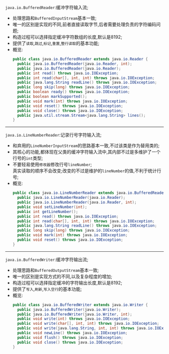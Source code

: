 `java.io.BufferedReader`:缓冲字符输入流;  
- 处理思路和`BufferedInputStream`基本一致;  
- 唯一的区别是实现的不同,前者直接读取字节,后者需要处理负责的字符编码问题;  
- 构造过程可以选择指定缓冲字符数组的长度,默认是8192;  
- 提供了`读取`,`跳过`,`标记`,`重置`,`整行读取`的基本功能;  
- 概览:  
  ```java
  public class java.io.BufferedReader extends java.io.Reader {
    public java.io.BufferedReader(java.io.Reader, int);
    public java.io.BufferedReader(java.io.Reader);
    public int read() throws java.io.IOException;
    public int read(char[], int, int) throws java.io.IOException;
    public java.lang.String readLine() throws java.io.IOException;
    public long skip(long) throws java.io.IOException;
    public boolean ready() throws java.io.IOException;
    public boolean markSupported();
    public void mark(int) throws java.io.IOException;
    public void reset() throws java.io.IOException;
    public void close() throws java.io.IOException;
    public java.util.stream.Stream<java.lang.String> lines();
  }
  ```  

---  
`java.io.LineNumberReader`:记录行号字符输入流;  
- 和弃用的`LineNumberInputStream`的思路基本一致,不过该类是作为替用类的;  
- 其核心的功能,都体现在父类的缓冲字符输入流中,其内部不过是多维护了一个行号的`int`类型;  
- 不要轻易使用`修改器`修改行号`lineNumber`;  
  真实读取的顺序不会改变;改变的不过是维护的`lineNumber`的值,不利于统计行号;  
- 概览:  
  ```java
  public class java.io.LineNumberReader extends java.io.BufferedReader {
    public java.io.LineNumberReader(java.io.Reader);
    public java.io.LineNumberReader(java.io.Reader, int);
    public void setLineNumber(int);
    public int getLineNumber();
    public int read() throws java.io.IOException;
    public int read(char[], int, int) throws java.io.IOException;
    public java.lang.String readLine() throws java.io.IOException;
    public long skip(long) throws java.io.IOException;
    public void mark(int) throws java.io.IOException;
    public void reset() throws java.io.IOException;
  }
  ```  

---  
`java.io.BufferedWriter`:缓冲字符输出流;  
- 处理思路和`BufferedOutputStream`基本一致;  
- 唯一的区别是实现方式的不同,以及复杂程度的增加;  
- 构造过程可以选择指定缓冲的字符输出长度,默认是8192;  
- 提供了`写入`,`刷新`,`写入空行`的基本功能;  
- 概览:  
  ```java
  public class java.io.BufferedWriter extends java.io.Writer {
    public java.io.BufferedWriter(java.io.Writer);
    public java.io.BufferedWriter(java.io.Writer, int);
    public void write(int) throws java.io.IOException;
    public void write(char[], int, int) throws java.io.IOException;
    public void write(java.lang.String, int, int) throws java.io.IOException;
    public void newLine() throws java.io.IOException;
    public void flush() throws java.io.IOException;
    public void close() throws java.io.IOException;
  }
  ```  
